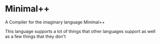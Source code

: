 # Minimal++
A Compiler for the imaginary language Minimal++

This language supports a lot of things that other languages support as well as a few things that they don't
